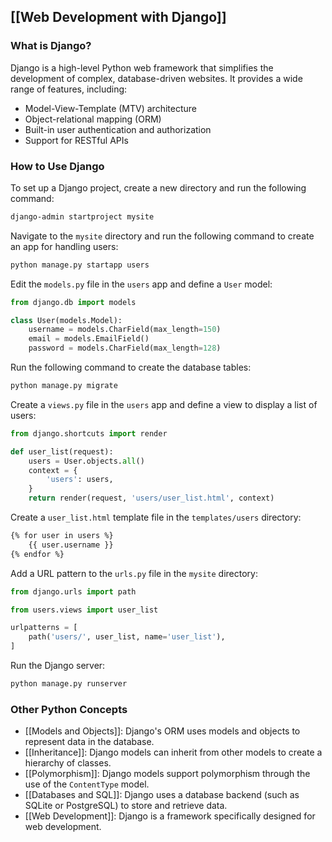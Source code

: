 ## [[Web Development with Django]]

### What is Django?
Django is a high-level Python web framework that simplifies the development of complex, database-driven websites. It provides a wide range of features, including:

- Model-View-Template (MTV) architecture
- Object-relational mapping (ORM)
- Built-in user authentication and authorization
- Support for RESTful APIs

### How to Use Django
To set up a Django project, create a new directory and run the following command:

```bash
django-admin startproject mysite
```

Navigate to the `mysite` directory and run the following command to create an app for handling users:

```bash
python manage.py startapp users
```

Edit the `models.py` file in the `users` app and define a `User` model:

```python
from django.db import models

class User(models.Model):
    username = models.CharField(max_length=150)
    email = models.EmailField()
    password = models.CharField(max_length=128)
```

Run the following command to create the database tables:

```bash
python manage.py migrate
```

Create a `views.py` file in the `users` app and define a view to display a list of users:

```python
from django.shortcuts import render

def user_list(request):
    users = User.objects.all()
    context = {
        'users': users,
    }
    return render(request, 'users/user_list.html', context)
```

Create a `user_list.html` template file in the `templates/users` directory:

```html
{% for user in users %}
    {{ user.username }}
{% endfor %}
```

Add a URL pattern to the `urls.py` file in the `mysite` directory:

```python
from django.urls import path

from users.views import user_list

urlpatterns = [
    path('users/', user_list, name='user_list'),
]
```

Run the Django server:

```bash
python manage.py runserver
```

### Other Python Concepts

- [[Models and Objects]]: Django's ORM uses models and objects to represent data in the database.
- [[Inheritance]]: Django models can inherit from other models to create a hierarchy of classes.
- [[Polymorphism]]: Django models support polymorphism through the use of the `ContentType` model.
- [[Databases and SQL]]: Django uses a database backend (such as SQLite or PostgreSQL) to store and retrieve data.
- [[Web Development]]: Django is a framework specifically designed for web development.